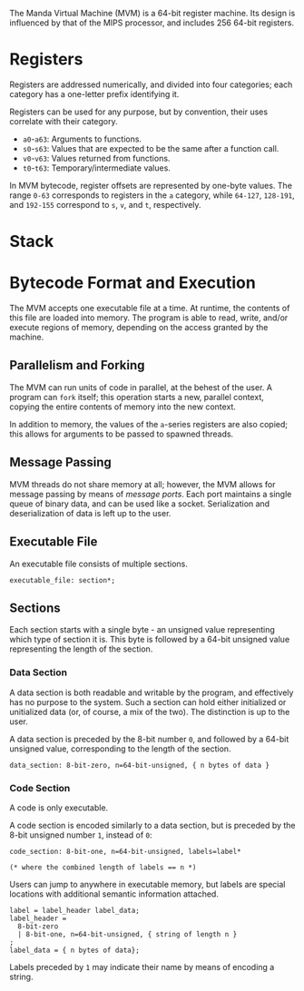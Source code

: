 The Manda Virtual Machine (MVM) is a 64-bit register machine. Its design is influenced by that of the MIPS
processor, and includes 256 64-bit registers.

# Registers
Registers are addressed numerically, and divided
into four categories; each category has a one-letter
prefix identifying it.

Registers can be used for any purpose, but by convention,
their uses correlate with their category.

* `a0`-`a63`: Arguments to functions.
* `s0`-`s63`: Values that are expected to be the same after
a function call.
* `v0`-`v63`: Values returned from functions.
* `t0`-`t63`: Temporary/intermediate values.

In MVM bytecode, register offsets are represented by
one-byte values. The range `0-63` corresponds to registers in
the `a` category, while `64-127`, `128-191`, and `192-155`
correspond to `s`, `v`, and `t`, respectively.

# Stack

# Bytecode Format and Execution
The MVM accepts one executable file at a time.
At runtime, the contents of this file are loaded into memory.
The program is able to read, write, and/or execute regions of memory,
depending on the access granted by the machine.

## Parallelism and Forking
The MVM can run units of code in parallel, at the behest of the user.
A program can `fork` itself; this operation starts a new, parallel context,
copying the entire contents of memory into the new context.

In addition to memory, the values of the `a`-series registers are also copied;
this allows for arguments to be passed to spawned threads.

## Message Passing
MVM threads do not share memory at all; however, the MVM allows for
message passing by means of  *message ports*. Each port maintains a single queue
of binary data, and can be used like a socket. Serialization and deserialization of
data is left up to the user.

## Executable File
An executable file consists of multiple sections.
 
```
executable_file: section*;
```

## Sections
Each section starts with a single byte - an unsigned value
representing which type of section it is. This byte is
followed by a 64-bit unsigned value representing the length of
the section.

### Data Section
A data section is both readable and writable by the program, and effectively
has no purpose to the system. Such a section can hold either initialized or
unitialized data (or, of course, a mix of the two). The distinction is up to
the user.

A data section is preceded by the 8-bit number `0`, and followed by a 64-bit
unsigned value, corresponding to the length of the section.

```
data_section: 8-bit-zero, n=64-bit-unsigned, { n bytes of data }
```

### Code Section
A code is only executable.

A code section is encoded similarly to a data section, but is preceded by
the 8-bit unsigned number `1`, instead of `0`:

```
code_section: 8-bit-one, n=64-bit-unsigned, labels=label*

(* where the combined length of labels == n *)
```

Users can jump to anywhere in executable memory, but labels are
special locations with additional semantic information attached.

```
label = label_header label_data;
label_header =
  8-bit-zero
  | 8-bit-one, n=64-bit-unsigned, { string of length n }
;
label_data = { n bytes of data};
```

Labels preceded by `1` may indicate their name by means of
encoding a string.
